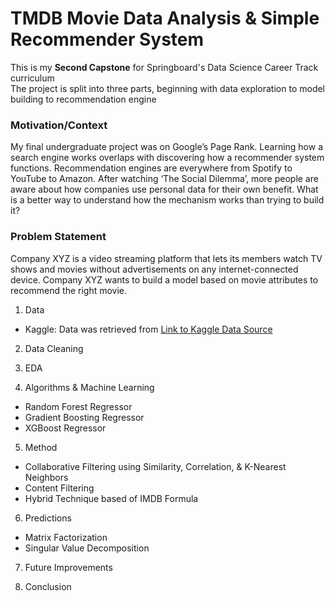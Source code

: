 # TMDB Movie Data Analysis & Simple Recommender System  
This is my **Second Capstone** for Springboard's Data Science Career Track curriculum  
The project is split into three parts, beginning with data exploration to model building to recommendation engine  
 
### Motivation/Context   
My final undergraduate project was on Google’s Page Rank. Learning how a search engine works overlaps with discovering how a recommender system functions. Recommendation engines are everywhere from Spotify to YouTube to Amazon. After watching ‘The Social Dilemma’, more people are aware about how companies use personal data for their own benefit. What is a better way to understand how the mechanism works than trying to build it?
  
### Problem Statement  
Company XYZ is a video streaming platform that lets its members watch TV shows and movies without advertisements on any internet-connected device. Company XYZ wants to build a model based on movie attributes to recommend the right movie.    

1. Data   
  * Kaggle: Data was retrieved from [Link to Kaggle Data Source](https://www.kaggle.com/rounakbanik/the-movies-dataset)     

2. Data Cleaning   

3. EDA  

4. Algorithms & Machine Learning  
  * Random Forest Regressor  
  * Gradient Boosting Regressor  
  * XGBoost Regressor  

5. Method  
  * Collaborative Filtering using Similarity, Correlation, & K-Nearest Neighbors    
  * Content Filtering   
  * Hybrid Technique based of IMDB Formula      

6. Predictions  
  * Matrix Factorization   
  * Singular Value Decomposition  

7. Future Improvements  

8. Conclusion    
